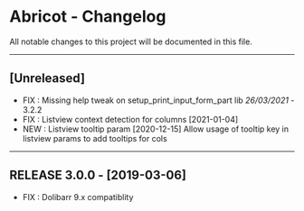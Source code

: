 # Abricot - Changelog
All notable changes to this project will be documented in this file.
___

## [Unreleased]

- FIX : Missing help tweak on setup_print_input_form_part lib *26/03/2021* - 3.2.2
- FIX : Listview context detection for columns [2021-01-04]
- NEW : Listview tooltip param  [2020-12-15]
  Allow usage of tooltip key in listview params to add tooltips for cols

___
## RELEASE 3.0.0 - [2019-03-06]

- FIX : Dolibarr 9.x compatiblity
